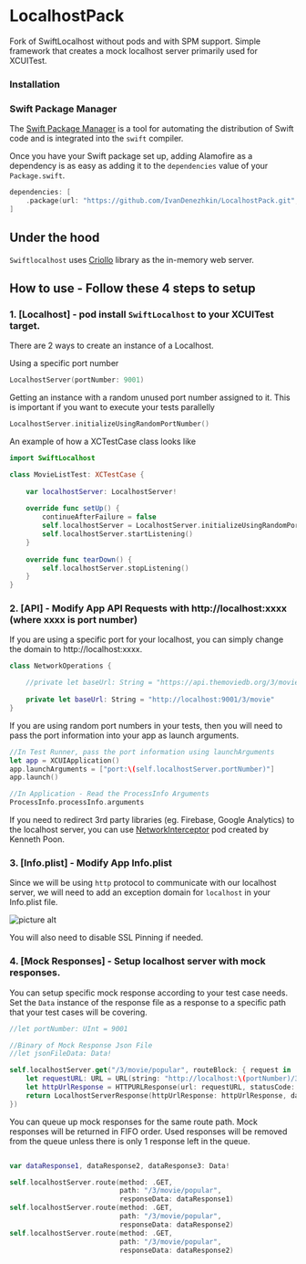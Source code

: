 # LocalhostPack
Fork of SwiftLocalhost without pods and with SPM support.
Simple framework that creates a mock localhost server primarily used for XCUITest.
### Installation

### Swift Package Manager

The [Swift Package Manager](https://swift.org/package-manager/) is a tool for automating the distribution of Swift code and is integrated into the `swift` compiler. 

Once you have your Swift package set up, adding Alamofire as a dependency is as easy as adding it to the `dependencies` value of your `Package.swift`.

```swift
dependencies: [
    .package(url: "https://github.com/IvanDenezhkin/LocalhostPack.git", branch: "master")
]
```

## Under the hood
`Swiftlocalhost` uses [Criollo](https://github.com/thecatalinstan/Criollo) library as the in-memory web server. 

## How to use - Follow these 4 steps to setup
### 1. [Localhost] - pod install `SwiftLocalhost` to your XCUITest target.

There are 2 ways to create an instance of a Localhost.

Using a specific port number
```swift
LocalhostServer(portNumber: 9001)
```

Getting an instance with a random unused port number assigned to it. This is important if you want to execute your tests parallelly 
```swift
LocalhostServer.initializeUsingRandomPortNumber()
```

An example of how a XCTestCase class looks like
```swift
import SwiftLocalhost

class MovieListTest: XCTestCase {
    
    var localhostServer: LocalhostServer!
    
    override func setUp() {
        continueAfterFailure = false
        self.localhostServer = LocalhostServer.initializeUsingRandomPortNumber()
        self.localhostServer.startListening()
    }
    
    override func tearDown() {
        self.localhostServer.stopListening()
    }
}
```

### 2. [API] - Modify App API Requests with http://localhost:xxxx (where xxxx is port number)

If you are using a specific port for your localhost, you can simply change the domain to http://localhost:xxxx.
```swift
class NetworkOperations {

    //private let baseUrl: String = "https://api.themoviedb.org/3/movie"
    
    private let baseUrl: String = "http://localhost:9001/3/movie"
}
```

If you are using random port numbers in your tests, then you will need to pass the port information into your app as launch arguments.

```swift
//In Test Runner, pass the port information using launchArguments
let app = XCUIApplication()
app.launchArguments = ["port:\(self.localhostServer.portNumber)"]
app.launch()

//In Application - Read the ProcessInfo Arguments
ProcessInfo.processInfo.arguments
```

If you need to redirect 3rd party libraries (eg. Firebase, Google Analytics) to the localhost server, you can use [NetworkInterceptor](https://github.com/depoon/NetworkInterceptor) pod created by Kenneth Poon.

### 3. [Info.plist] - Modify App Info.plist
Since we will be using `http` protocol to communicate with our localhost server, we will need to add an exception domain for `localhost` in your Info.plist file.

![picture alt](./Resources/Info-plist-add-exception-domain.png)

You will also need to disable SSL Pinning if needed.

### 4. [Mock Responses] - Setup localhost server with mock responses.

You can setup specific mock response according to your test case needs. Set the `Data` instance of the response file as a response to a specific path that your test cases will be covering.

```swift
//let portNumber: UInt = 9001

//Binary of Mock Response Json File
//let jsonFileData: Data! 

self.localhostServer.get("/3/movie/popular", routeBlock: { request in
    let requestURL: URL = URL(string: "http://localhost:\(portNumber)/3/movie/popular")!
    let httpUrlResponse = HTTPURLResponse(url: requestURL, statusCode: 200, httpVersion: nil, headerFields: ["Content-Type":"application/json"])!
    return LocalhostServerResponse(httpUrlResponse: httpUrlResponse, data: jsonFileData)
})

```

You can queue up mock responses for the same route path. Mock responses will be returned in FIFO order. Used responses will be removed from the queue unless there is only 1 response left in the queue.

```swift

var dataResponse1, dataResponse2, dataResponse3: Data!

self.localhostServer.route(method: .GET,
                           path: "/3/movie/popular",
                           responseData: dataResponse1)
self.localhostServer.route(method: .GET,
                           path: "/3/movie/popular",
                           responseData: dataResponse2)
self.localhostServer.route(method: .GET,
                           path: "/3/movie/popular",
                           responseData: dataResponse2)
```

